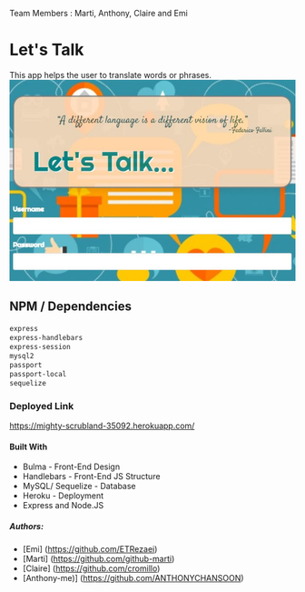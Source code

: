 Team Members : 
Marti, Anthony, Claire and Emi


# Let's Talk
This app helps the user to translate words or phrases.
<img src="https://github.com/ANTHONYCHANSOON/MACE-Project/blob/master/githubimage/Capture.JPG" width=800>

## NPM / Dependencies
```
express
express-handlebars
express-session
mysql2
passport
passport-local
sequelize
```

### Deployed Link
https://mighty-scrubland-35092.herokuapp.com/

#### Built With
* Bulma - Front-End Design
* Handlebars - Front-End JS Structure
* MySQL/ Sequelize - Database
* Heroku - Deployment
* Express and Node.JS

##### Authors: 
* [Emi] (https://github.com/ETRezaei)
* [Marti] (https://github.com/github-marti)
* [Claire] (https://github.com/cromillo)
* [Anthony-me)] (https://github.com/ANTHONYCHANSOON)
